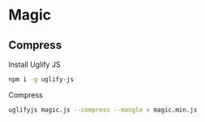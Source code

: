 # Magic

## Compress

Install Uglify JS

```bash
npm i -g uglify-js
```

Compress

```bash
uglifyjs magic.js --compress --mangle > magic.min.js
```
